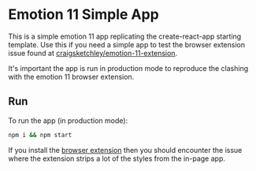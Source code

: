 # Emotion 11 Simple App

This is a simple emotion 11 app replicating the create-react-app starting template. Use this if you
need a simple app to test the browser extension issue found at
[craigsketchley/emotion-11-extension](https://github.com/craigsketchley/emotion-11-extension).

It's important the app is run in production mode to reproduce the clashing with the emotion 11
browser extension.

## Run

To run the app (in production mode):

```bash
npm i && npm start
```

If you install the [browser extension](https://github.com/craigsketchley/emotion-11-extension) then
you should encounter the issue where the extension strips a lot of the styles from the in-page app.
